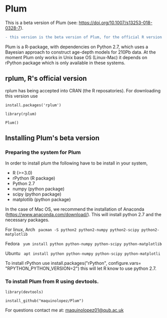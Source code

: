 # Plum
This is a beta version of Plum (see: https://doi.org/10.1007/s13253-018-0328-7).

```diff
- this version is the beta version of Plum, for the official R version see rplum.
```


Plum is a R-package, with dependencies on Python 2.7, which uses a Bayesian approach to construct age-depth models for 210Pb data. At the moment Plum only works in Unix base OS (Linux-Mac) it depends on rPython package which is only available in these systems. 

## rplum, R's official version

rplum has being accepted into CRAN (the R reposatories). For downloading this version use 

`install.packages('rplum')`

`library(rplum)`

`Plum()`


## Installing Plum's beta version

### Preparing the system for Plum

In order to install plum the following have to be install in your system,

- R (>=3.0)
- rPython (R package) 
- Python 2.7
- numpy (python package)
- scipy (python package)
- matplotlib (python package)


In the case of Mac OS, we recommend the installation of Anaconda (https://www.anaconda.com/download/). This will install python 2.7 and the necessary packages. 

For linux, 
Arch
` pacman -S python2 python2-numpy python2-scipy python2-matplotlib`

Fedora 
` yum install python python-numpy python-scipy python-matplotlib`

Ubuntu
` apt install python python-numpy python-scipy python-matplotli`


To install rPython use install.packages("rPython", configure.vars= "RPYTHON_PYTHON_VERSION=2") this will let R know to use python 2.7.

### To install Plum from R using devtools.

`library(devtools)`

`install_github("maquinolopez/Plum")`

For questions contact me at: maquinolopez01@qub.ac.uk





